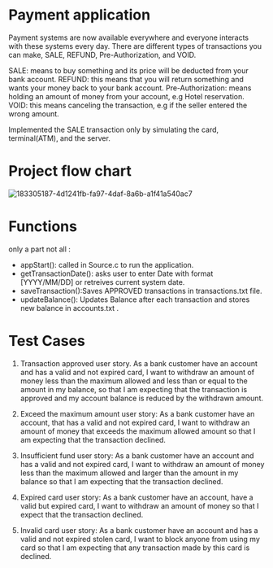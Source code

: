 # Payment application
Payment systems are now available everywhere and everyone interacts with these systems every day.
There are different types of transactions you can make, SALE, REFUND, Pre-Authorization, and VOID.

SALE: means to buy something and its price will be deducted from your bank account.
REFUND: this means that you will return something and wants your money back to your bank account.
Pre-Authorization: means holding an amount of money from your account, e.g Hotel reservation.
VOID: this means canceling the transaction, e.g if the seller entered the wrong amount.

Implemented the SALE transaction only by simulating the card, terminal(ATM), and the server.
# Project flow chart 
![183305187-4d1241fb-fa97-4daf-8a6b-a1f41a540ac7](https://github.com/MuhammedRabie/Payment-App/assets/66913233/3b3bfcd2-179b-4f67-9cdd-75f5b58184a5)
# Functions
only a part not all : 
- appStart(): called in Source.c to run the application.
- getTransactionDate(): asks user to enter Date with format [YYYY/MM/DD] or retreives current system date.
- saveTransaction():Saves APPROVED transactions in transactions.txt file.
- updateBalance(): Updates Balance after each transaction and stores new balance in accounts.txt .
# Test Cases
1. Transaction approved user story.
As a bank customer have an account and has a valid and not expired card, I want to withdraw an amount of money less than the maximum allowed and less than or equal to the amount in my balance, so that I am expecting that the transaction is approved and my account balance is reduced by the withdrawn amount.

2. Exceed the maximum amount user story:
As a bank customer have an account, that has a valid and not expired card, I want to withdraw an amount of money that exceeds the maximum allowed amount so that I am expecting that the transaction declined.

3. Insufficient fund user story:
As a bank customer have an account and has a valid and not expired card, I want to withdraw an amount of money less than the maximum allowed and larger than the amount in my balance so that I am expecting that the transaction declined.

4. Expired card user story:
As a bank customer have an account, have a valid but expired card, I want to withdraw an amount of money so that I expect that the transaction declined.

5. Invalid card user story:
As a bank customer have an account and has a valid and not expired stolen card, I want to block anyone from using my card so that I am expecting that any transaction made by this card is declined.
